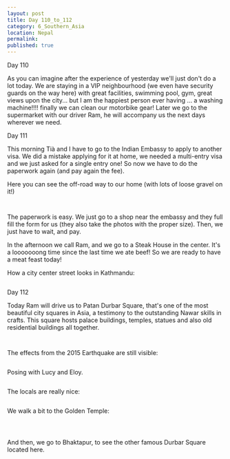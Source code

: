 ```yaml
---
layout: post
title: Day 110_to_112
category: 6_Southern_Asia
location: Nepal
permalink: 
published: true
---
```


Day 110

As you can imagine after the experience of yesterday we'll just don't do a lot today. We are staying in a VIP neighbourhood (we even have security guards on the way here) with great facilities, swimming pool, gym, great views upon the city... but I am the happiest person ever having ... a washing machine!!!! finally we can clean our motorbike gear! Later we go to the supermarket with our driver Ram, he will accompany us the next days wherever we need.

Day 111

This morning Tià and I have to go to the Indian Embassy to apply to another visa. We did a mistake applying for it at home, we needed a multi-entry visa and we just asked for a single entry one! So now we have to do the paperwork again (and pay again the fee).

Here you can see the off-road way to our home (with lots of loose gravel on it!)

<p><a
href="https://lh3.googleusercontent.com/NzfYoWNaRoICuIh_SaC-JQDc13leZ1eTjnYYeysxEif_v2EhckVgVh5I6aqDYfmcsVD45V-YkCD7SigGRjSoKvJcuCqaZ-DzZQo1x0JafNByog1K2eOjHRY0bALLz2uDEErUaDtWGGodYa-qqryVXE0ENHm_oZxnkADdmc9oLCtbAeaHLovd_MLrSgHDLpofH05MGHHbigOFVA6TZm1LGL46p7GgzQGPA6dqOV7KqXQG--Dvp_kAiBtc1hbTkEvOhV3Otd_8ZN4ct0pT8qH6-C8s4Ohr4-l1-LZhEEUDXHdmmNZ0g0zpIR0sCOR9b-0F7JGj4M2i1tvTtzMkYhIoSqOi7Iwf0AE8oBg-wd7iwJFz_KEwkQSdnAqh-kZyJwipnv_S1kxIBOeOPZdPvxTZm-0mkri7_UL4KT60JCpjEOFcFAf2YE4qdEaHL4mhnUZ9uN4cRuh6wieSJBn_i8EFJkvtJ4vHLzNcAwOggm9phqD4olByWn7S5pyrr1OK7pwt0b31Zg5KJsGqDDXhuZ0syXwkuVM7RbyWsASXjEFbOM-ghLY8eqLJIPC7gAA6yjPDjS3jhQsv3up0XQsEBSlnjJHh9o42CxDHlZRdEUiH7_veMDxOI8gV8ZBXD2s5EY7Ixv0DenWkNEEyYbV_PikvfqtfMzuPRnfaNJ0ovqMqWmlziV0JfLTsOksC3w=w836-h627-no"><img 
src="https://lh3.googleusercontent.com/NzfYoWNaRoICuIh_SaC-JQDc13leZ1eTjnYYeysxEif_v2EhckVgVh5I6aqDYfmcsVD45V-YkCD7SigGRjSoKvJcuCqaZ-DzZQo1x0JafNByog1K2eOjHRY0bALLz2uDEErUaDtWGGodYa-qqryVXE0ENHm_oZxnkADdmc9oLCtbAeaHLovd_MLrSgHDLpofH05MGHHbigOFVA6TZm1LGL46p7GgzQGPA6dqOV7KqXQG--Dvp_kAiBtc1hbTkEvOhV3Otd_8ZN4ct0pT8qH6-C8s4Ohr4-l1-LZhEEUDXHdmmNZ0g0zpIR0sCOR9b-0F7JGj4M2i1tvTtzMkYhIoSqOi7Iwf0AE8oBg-wd7iwJFz_KEwkQSdnAqh-kZyJwipnv_S1kxIBOeOPZdPvxTZm-0mkri7_UL4KT60JCpjEOFcFAf2YE4qdEaHL4mhnUZ9uN4cRuh6wieSJBn_i8EFJkvtJ4vHLzNcAwOggm9phqD4olByWn7S5pyrr1OK7pwt0b31Zg5KJsGqDDXhuZ0syXwkuVM7RbyWsASXjEFbOM-ghLY8eqLJIPC7gAA6yjPDjS3jhQsv3up0XQsEBSlnjJHh9o42CxDHlZRdEUiH7_veMDxOI8gV8ZBXD2s5EY7Ixv0DenWkNEEyYbV_PikvfqtfMzuPRnfaNJ0ovqMqWmlziV0JfLTsOksC3w=w836-h627-no" class="oversize" alt=""></a></p>

<p><a
href="https://lh3.googleusercontent.com/sq2uXKcmux9JK-uaA2bGrrdHW4d0sVGk3Vm-Xsl3BUPUvs5mm3KWWIkrHqWL2IolpL5cYp1PBfUs56lXMf8LKYuptzkBS0-piAb9Po_a3GucB-sdbUGU2MXJeaCPDIm7bs-NvsjWZpgjTuZks2wwMi7vN5jvSgf63EM-SqR51mUa02yMVP5TWCCbQzTINHc0gTcNqV62Tm93KpSCa5nVCehUTyNKtmTQAYQIDtzjpV714iTU7V34zXJ1rXMboy168wfNY8IY8vK2ZvXStiqaHeHLoPPueYFJZka79UF40rrd2O0JvTKQj8sBJ5uGxdAkweCnjkV0bIE0xUvaGCwDN34Fbp_fVYaTDGYKMsdJCPieS9mayhca56d2zCsJKRXiIb6Q6wIsbrf1isCObSwV4eBmyTYMLPO2Q3VZnI0UCGuFVw1tRt1xTvw_R0fbR9f8jVvwgkBoqsBpkZT-ESCjpQRFsBZ_n_HfUPXu48tZxYFDH6dRUa4hEeN95lZnY_e62aH6gz2a60DHEdoj09KLTY3W8RWHP2Cw-GhAXcGBYFDz8Uyo81BDolmkTywTay-MlaGxWdU52acFj2-Bm9VolgkSecrp25Ec7aaLqxyGXTw3WiRTX4BOe0nyelISzn2k66PoQWccSXepeRpVmjRLG7eMv4BMzr6gEOXNWf0E3RAAd3F9W9J9ktpSeA=w836-h627-no"><img 
src="https://lh3.googleusercontent.com/sq2uXKcmux9JK-uaA2bGrrdHW4d0sVGk3Vm-Xsl3BUPUvs5mm3KWWIkrHqWL2IolpL5cYp1PBfUs56lXMf8LKYuptzkBS0-piAb9Po_a3GucB-sdbUGU2MXJeaCPDIm7bs-NvsjWZpgjTuZks2wwMi7vN5jvSgf63EM-SqR51mUa02yMVP5TWCCbQzTINHc0gTcNqV62Tm93KpSCa5nVCehUTyNKtmTQAYQIDtzjpV714iTU7V34zXJ1rXMboy168wfNY8IY8vK2ZvXStiqaHeHLoPPueYFJZka79UF40rrd2O0JvTKQj8sBJ5uGxdAkweCnjkV0bIE0xUvaGCwDN34Fbp_fVYaTDGYKMsdJCPieS9mayhca56d2zCsJKRXiIb6Q6wIsbrf1isCObSwV4eBmyTYMLPO2Q3VZnI0UCGuFVw1tRt1xTvw_R0fbR9f8jVvwgkBoqsBpkZT-ESCjpQRFsBZ_n_HfUPXu48tZxYFDH6dRUa4hEeN95lZnY_e62aH6gz2a60DHEdoj09KLTY3W8RWHP2Cw-GhAXcGBYFDz8Uyo81BDolmkTywTay-MlaGxWdU52acFj2-Bm9VolgkSecrp25Ec7aaLqxyGXTw3WiRTX4BOe0nyelISzn2k66PoQWccSXepeRpVmjRLG7eMv4BMzr6gEOXNWf0E3RAAd3F9W9J9ktpSeA=w836-h627-no" class="oversize" alt=""></a></p>

The paperwork is easy. We just go to a shop near the embassy and they full fill the form for us (they also take the photos with the proper size). Then, we just have to wait, and pay.

In the afternoon we call Ram, and we go to a Steak House in the center. It's a looooooong time since the last time we ate beef! So we are ready to have a meat feast today!

How a city center street looks in Kathmandu:

<p><a
href="https://lh3.googleusercontent.com/01cjq0JoW3DLpkh2NxK3QTV9n4qpyW1qUHECfC1U7E0bAVmhvsQhbNmJXnXIX4-zPU6sDe74__RewcU4w4UaPbmDWLNyN5QxHflG_3RUNSmcQIHl5rj5M6fBiZrZb9JPBRGhB_MJ8SE52URe_RhDx2EOckZbcoASuufclPh0y5xHPe-uur4rg6Cdm3khAOE_z-QwfIY31xjTPH9G12HLO3xuipCLsd609Bsw6tJGYpBBsgJsAoYC274wuEHSEG5iDTcovhR5oPhI-5gB1img1JsGOsomhS3VhjeJXMwnYOI4Yy3eriTvGXwQWHeinMkl7-lu9e6gp2lCzXu8AkHK1XiOYsnJlLqQvJCoEz6CO_oJ4UYTJNtjEvtQr9I5napioYs8wdERb57xDTC1uCCEZWmIH8abfrjsFMoXVupZGizPF7zxgAiPFIvyDn_ZGgC5P2h55lTScLVuzReCfiyDPMGrVWXK1LGmVzurE9-cpEqBa8gZh_jzn3Z1jDCQtlc9GCCBkkEhTV2aWDyxx-wMMDGUxOh-jSGer-n9tCrr5CiOrmhuov_990TKWmy0JifQoycU1qZtPeB3UJy5YEQn5RjQHBTOKuEhI9BDtMUEpAv5GZAiUxaaMGuwrTtvdZZLNiPerSK_5wiLP3rfQ5x5QbRPCsC-8izWs8LtjqQIxnHFuSlkS5KuInBY2g=w836-h627-no"><img 
src="https://lh3.googleusercontent.com/01cjq0JoW3DLpkh2NxK3QTV9n4qpyW1qUHECfC1U7E0bAVmhvsQhbNmJXnXIX4-zPU6sDe74__RewcU4w4UaPbmDWLNyN5QxHflG_3RUNSmcQIHl5rj5M6fBiZrZb9JPBRGhB_MJ8SE52URe_RhDx2EOckZbcoASuufclPh0y5xHPe-uur4rg6Cdm3khAOE_z-QwfIY31xjTPH9G12HLO3xuipCLsd609Bsw6tJGYpBBsgJsAoYC274wuEHSEG5iDTcovhR5oPhI-5gB1img1JsGOsomhS3VhjeJXMwnYOI4Yy3eriTvGXwQWHeinMkl7-lu9e6gp2lCzXu8AkHK1XiOYsnJlLqQvJCoEz6CO_oJ4UYTJNtjEvtQr9I5napioYs8wdERb57xDTC1uCCEZWmIH8abfrjsFMoXVupZGizPF7zxgAiPFIvyDn_ZGgC5P2h55lTScLVuzReCfiyDPMGrVWXK1LGmVzurE9-cpEqBa8gZh_jzn3Z1jDCQtlc9GCCBkkEhTV2aWDyxx-wMMDGUxOh-jSGer-n9tCrr5CiOrmhuov_990TKWmy0JifQoycU1qZtPeB3UJy5YEQn5RjQHBTOKuEhI9BDtMUEpAv5GZAiUxaaMGuwrTtvdZZLNiPerSK_5wiLP3rfQ5x5QbRPCsC-8izWs8LtjqQIxnHFuSlkS5KuInBY2g=w836-h627-no" class="oversize" alt=""></a></p>

Day 112

Today Ram will drive us to Patan Durbar Square, that's one of the most beautiful city squares in Asia, a testimony to the outstanding Nawar skills in crafts. This square hosts palace buildings, temples, statues and also old residential buildings all together.

<p><a
href="https://lh3.googleusercontent.com/kPttjFe4ru1pehVVu1D6prgSLjwID0MH7qLauanuXgVbafGwlGRWObr4isdU6ZV9SB1pv0Bi0_q_IRfjdEtDRQfOfsRTf0rPV3mPXKsWg3bReuzVwsbXTdC50eFWBXNKv3lJ-s4UkTJnB2Bk2p8zC-R8Dc0zDekFc1eQPHiDaWm34I8samWf9vmFlUrFtBci_hBTJAGLLnSwPJ-JKt97aYJ2LFSu4Q-KVCi173xoQgkveGeu7K5A1e4XXcqEpzOTqcyijT97uFMW4aZeRsY0ewCgZJirIQNx1njz4zd8nNH8VF9XZ60YCXyMV3m_W5Ko0oAPc2bv6F2nNUeKYbdQ48hq55ZTLCuP6RpvTgbCz_qFeQIPVsLzSODIOrlmWBhiKGYyvC18RIwvGi14oRKFN5aHpFo1lFz22Qo5-vQZgMVTUJZ2aVQg1FFqAeX26yfhXEehB5hcovJHyK2aMWyHCO1l4eI0pNhfbs_V4uq0D3Yds0dySsDDKFe8FImSRqD3FJBwHb_lWTJZaVdBmT4iKlWUnJMzMRhn-rGPJBzzqIPF1SXwDTYv-H47RsTrpVDIMX3EW4cj3_Dxsvy-Lzkl2d7VjismnkkwTXQ5WsRXE9gwioO4sy0_8PAzj7LiLLWF-VJHIlcMyerzIT42RjaRwWZxG0GiRVU5SC9RHCB_sgQ2FUpRD39GQDEmSQ=w836-h627-no"><img 
src="https://lh3.googleusercontent.com/kPttjFe4ru1pehVVu1D6prgSLjwID0MH7qLauanuXgVbafGwlGRWObr4isdU6ZV9SB1pv0Bi0_q_IRfjdEtDRQfOfsRTf0rPV3mPXKsWg3bReuzVwsbXTdC50eFWBXNKv3lJ-s4UkTJnB2Bk2p8zC-R8Dc0zDekFc1eQPHiDaWm34I8samWf9vmFlUrFtBci_hBTJAGLLnSwPJ-JKt97aYJ2LFSu4Q-KVCi173xoQgkveGeu7K5A1e4XXcqEpzOTqcyijT97uFMW4aZeRsY0ewCgZJirIQNx1njz4zd8nNH8VF9XZ60YCXyMV3m_W5Ko0oAPc2bv6F2nNUeKYbdQ48hq55ZTLCuP6RpvTgbCz_qFeQIPVsLzSODIOrlmWBhiKGYyvC18RIwvGi14oRKFN5aHpFo1lFz22Qo5-vQZgMVTUJZ2aVQg1FFqAeX26yfhXEehB5hcovJHyK2aMWyHCO1l4eI0pNhfbs_V4uq0D3Yds0dySsDDKFe8FImSRqD3FJBwHb_lWTJZaVdBmT4iKlWUnJMzMRhn-rGPJBzzqIPF1SXwDTYv-H47RsTrpVDIMX3EW4cj3_Dxsvy-Lzkl2d7VjismnkkwTXQ5WsRXE9gwioO4sy0_8PAzj7LiLLWF-VJHIlcMyerzIT42RjaRwWZxG0GiRVU5SC9RHCB_sgQ2FUpRD39GQDEmSQ=w836-h627-no" class="oversize" alt=""></a></p>

<p><a
href="https://lh3.googleusercontent.com/tyPOVbAKY9IRkYYSRYHu72ld1EaGOGAIFREUYOqUHdZRPedjs1br0IbxIDG2sjIyDaq9oh3glm1U2w3GLytiyD6MqoCrfuPYenYoC_CTbXmrSng1ES7nc3unOn6BqNuJeq0qgZE-kv8M27orKf97Qd5UEt5kLZEXrjSJU1DsAPZgS_O3S8e5CzF35ECnZaID2Gs9w1hatsKg-pMgs5eoOt11c2n9OcIIgt2xVaMBO8KNNbPv6-7KvB12VeM4R8anSWs1U7v2L53APSNUFIKZXVDVX12dEIPESOt-AqNzLbQTthkPAKAsi9OTAbhSWhF4f9tkK4eZHnTquw_BiE6YP2T6wqGvjvuJrJzYy5bBbZs7c1l-qgX5pCBCEWKhjK-rMVvY2kiU5Gnz8C1lR9rk0kPVMGynd8WMZBrDyHmqR3iBx3pBQfxRNlXrMvmhon2tncfeK6tnvIyNRcWUUmTC_RHcGlJEKpcXlstz-ErmoJML8ikrTzhl1S17PEURwV6pAETBRiMaS5jSnwW0nHM5MwP9nvc05XAN7Rd9kyzS4LAkIAU2w9uH3gF1Ft21KzCrMh9vacN2qWC9b002ggiLVXuhoGFigvdgOH6YCo2H28k-5bYFjbxW6FkvaRouzLjT1B2TLDY5SFuWUFu955ScZbSl5PtuKKzx9tYe_kBMqurwLVyqob1rFX-d_w=w669-h502-no"><img 
src="https://lh3.googleusercontent.com/tyPOVbAKY9IRkYYSRYHu72ld1EaGOGAIFREUYOqUHdZRPedjs1br0IbxIDG2sjIyDaq9oh3glm1U2w3GLytiyD6MqoCrfuPYenYoC_CTbXmrSng1ES7nc3unOn6BqNuJeq0qgZE-kv8M27orKf97Qd5UEt5kLZEXrjSJU1DsAPZgS_O3S8e5CzF35ECnZaID2Gs9w1hatsKg-pMgs5eoOt11c2n9OcIIgt2xVaMBO8KNNbPv6-7KvB12VeM4R8anSWs1U7v2L53APSNUFIKZXVDVX12dEIPESOt-AqNzLbQTthkPAKAsi9OTAbhSWhF4f9tkK4eZHnTquw_BiE6YP2T6wqGvjvuJrJzYy5bBbZs7c1l-qgX5pCBCEWKhjK-rMVvY2kiU5Gnz8C1lR9rk0kPVMGynd8WMZBrDyHmqR3iBx3pBQfxRNlXrMvmhon2tncfeK6tnvIyNRcWUUmTC_RHcGlJEKpcXlstz-ErmoJML8ikrTzhl1S17PEURwV6pAETBRiMaS5jSnwW0nHM5MwP9nvc05XAN7Rd9kyzS4LAkIAU2w9uH3gF1Ft21KzCrMh9vacN2qWC9b002ggiLVXuhoGFigvdgOH6YCo2H28k-5bYFjbxW6FkvaRouzLjT1B2TLDY5SFuWUFu955ScZbSl5PtuKKzx9tYe_kBMqurwLVyqob1rFX-d_w=w669-h502-no" class="oversize" alt=""></a></p>

The effects from the 2015 Earthquake are still visible:

<p><a
href="https://lh3.googleusercontent.com/S__d4iyjmNSBF9OCMFGnMdW4Rl38Pww4heUYHKnTXXR9i35_0h_-DLja5rBK2UNYntna_geIlRBMyCWU6E6HlpO40xRj20k4BXzTFyRin76x8z8ZdMDIBgSajUGy7sNaumjbaMwsfelb5_6NR7teGwLtwfMIyuGsg3NjSC8yUktHWvmw9p4SlLUS8sqm92rZDlcjXWttCkeebbmbEPHo4Nafe8RTWU07duGmmOUGVly6ZeKGMzYKIpVre2b2yhhgAq8bDiJc2qI4Xl2DYDXltGiFrN6j1ad7ClF-WjOuUKkHE04H75B7EggU8SWeozgQJFDc9r1pp8IeBmtNP5-4_w1b71juUT_giUnXuMMFanZbmtLZ53l--Gttj12KocL57i0LtkGkyljpj5w44L5cWnXAKKsLgfx5xyiEM1esC6Atr9066pysUGMPwN9dCbm51IPIs1bLACuI4Rm4FdMtq2YQ9d__ELFoPqDcVmVK-4HfeHUhs23ZgfZYAjyd0A3uYI-s3zcjDt_7Rhq6yomwihsxqjEf3x60iatxuuAfZmOI4zlwCV4Ft7mM-PYdcv5iliZWDqgWhbS_k0BB1UUSiSyNcNSzAT8KR4udBlHBHJmrJaaAKmtUd0eC0Z8AOPpcruH5A3SHGSalifGNSrE6ldN46dXVrURKvTdFHJIUGPicELoQG_5GBzApFQ=w377-h502-no"><img 
src="https://lh3.googleusercontent.com/S__d4iyjmNSBF9OCMFGnMdW4Rl38Pww4heUYHKnTXXR9i35_0h_-DLja5rBK2UNYntna_geIlRBMyCWU6E6HlpO40xRj20k4BXzTFyRin76x8z8ZdMDIBgSajUGy7sNaumjbaMwsfelb5_6NR7teGwLtwfMIyuGsg3NjSC8yUktHWvmw9p4SlLUS8sqm92rZDlcjXWttCkeebbmbEPHo4Nafe8RTWU07duGmmOUGVly6ZeKGMzYKIpVre2b2yhhgAq8bDiJc2qI4Xl2DYDXltGiFrN6j1ad7ClF-WjOuUKkHE04H75B7EggU8SWeozgQJFDc9r1pp8IeBmtNP5-4_w1b71juUT_giUnXuMMFanZbmtLZ53l--Gttj12KocL57i0LtkGkyljpj5w44L5cWnXAKKsLgfx5xyiEM1esC6Atr9066pysUGMPwN9dCbm51IPIs1bLACuI4Rm4FdMtq2YQ9d__ELFoPqDcVmVK-4HfeHUhs23ZgfZYAjyd0A3uYI-s3zcjDt_7Rhq6yomwihsxqjEf3x60iatxuuAfZmOI4zlwCV4Ft7mM-PYdcv5iliZWDqgWhbS_k0BB1UUSiSyNcNSzAT8KR4udBlHBHJmrJaaAKmtUd0eC0Z8AOPpcruH5A3SHGSalifGNSrE6ldN46dXVrURKvTdFHJIUGPicELoQG_5GBzApFQ=w377-h502-no" class="oversize" alt=""></a></p>

Posing with Lucy and Eloy.

<p><a
href="https://lh3.googleusercontent.com/42ZGCULmTV8Rz0GP5fm3atQ9Dvvixb4tm0zoGIbM-dKlTgRlMqMBDbeoZqfefkzsQSaQuiZKbI5DIf5-Wv4Ox5revQUlMm4-C0KB2_lJGOQAVl1aLW8YegbLlXiBbMqS7KzVLqPHjqA8uwFwIX9Iq3goJXtp--uC8EJZqZ2f321VzkSzfdtyY12KQc_EjI1ocWuGBLn0AvNWE6wtxif1O_FDm1gEPVc6lkDRuj8U7qgvwHs02gT8aRfl3qJMJAetB3PcpDln0oJO4wgy-zUSJvSeNOsdZQ8Xm8LGz8q5zWa0X_j_6GVjcgHMHr90WWkkO9Xg5N3GpnVEwMYKKyCype54M1klallScExlQUUbxFqpfju4QmxFQc1YCmkOwgBLANJTJVIAL5p1tRNBp_dEK19ppR9AWvBFHVmln_LWkBLjNcTCD4esyLECJHM3QjxilVWfyV6lYaeYAHbgKwUFW1TjvCWSaf_pMcIYz3YXwBndiKhAGw8Us4bVgXh6BdVin9_hru6inbV89bVo6EK2mNK-RlyR76xamXmcKWVxhmRK6yDkzSRLD7l7vJPvhv7SfB1XWiAXQa4LHIRKrYummfv_Wuc0zpr_EA4_kv5K_ShjhUfvyNlFQr3H2YRmPPyUkNZjhzwePVZZMFJcoFQgMJz0L9aSQlcfwThgWXqJ49P03hqvyLwmLKSnOw=w836-h627-no"><img 
src="https://lh3.googleusercontent.com/42ZGCULmTV8Rz0GP5fm3atQ9Dvvixb4tm0zoGIbM-dKlTgRlMqMBDbeoZqfefkzsQSaQuiZKbI5DIf5-Wv4Ox5revQUlMm4-C0KB2_lJGOQAVl1aLW8YegbLlXiBbMqS7KzVLqPHjqA8uwFwIX9Iq3goJXtp--uC8EJZqZ2f321VzkSzfdtyY12KQc_EjI1ocWuGBLn0AvNWE6wtxif1O_FDm1gEPVc6lkDRuj8U7qgvwHs02gT8aRfl3qJMJAetB3PcpDln0oJO4wgy-zUSJvSeNOsdZQ8Xm8LGz8q5zWa0X_j_6GVjcgHMHr90WWkkO9Xg5N3GpnVEwMYKKyCype54M1klallScExlQUUbxFqpfju4QmxFQc1YCmkOwgBLANJTJVIAL5p1tRNBp_dEK19ppR9AWvBFHVmln_LWkBLjNcTCD4esyLECJHM3QjxilVWfyV6lYaeYAHbgKwUFW1TjvCWSaf_pMcIYz3YXwBndiKhAGw8Us4bVgXh6BdVin9_hru6inbV89bVo6EK2mNK-RlyR76xamXmcKWVxhmRK6yDkzSRLD7l7vJPvhv7SfB1XWiAXQa4LHIRKrYummfv_Wuc0zpr_EA4_kv5K_ShjhUfvyNlFQr3H2YRmPPyUkNZjhzwePVZZMFJcoFQgMJz0L9aSQlcfwThgWXqJ49P03hqvyLwmLKSnOw=w836-h627-no" class="oversize" alt=""></a></p>

The locals are really nice:

<p><a
href="https://lh3.googleusercontent.com/3V2eg__Qq4qcX6PpC6eGlyTR8kosWTku98ca-qlpX59l7pqzDdoxkD3JTxNojaxKtc3htn_9i7NDR-yNUhKOtSVGWS7SfeUOK6ITuWx0h5hpW00Sm4MTe8HkDPpJ3WbxcvbN2c-Ei4hu-nTFryvcDbwA4G3lRy-Dem_A0Hio34Bgv9xrAaTBJZkYUXExv4ZwlL43_fT9koOUZo86qSnw-XaSH6QbpFWCWAeOUB3p0Yh7gmUfPFV2JrWsCn0IHX-JBr4ubPPmb3Wf8sutkqHhj6tTEQLZsaRkVaBdKlHOqDARtceHczWhKL0Ggz4OJ-vudjwLM329vNBOVih1VX_x26caaG8ulHL3SfrKtfxYFu9ZzQn4rAP0C7LiKrzkH5bvQDCx2oM-Dq5XFNnflI-aLHJc3lVTO3tOT5fKkUvHHgSOefYsV6n1ZzD8HzHgDf99O_Wa2CWRp_Dt3Br_XQnZBYEmvtTjkK3MMduhFtPE1_L6_1FDe7cJQGa9XLviboS1yBWl0CUR4aB1h0C3c0VdC6SPklXxm-1PJCtqtIyGps3sDjLJHiR5qhY8vpyNIdxSNPPL4MeEFvDQrtBp4QyaTo-zYbrBHwvz6gPNboP35_1XziyvGz5MuIrP3tdmep4A9-5lJLfF7AUy0-NZPbrsQvcDFpe6D0qFk2twdJoBKXmRrykBQoq8SfcVtA=w669-h502-no"><img 
src="https://lh3.googleusercontent.com/3V2eg__Qq4qcX6PpC6eGlyTR8kosWTku98ca-qlpX59l7pqzDdoxkD3JTxNojaxKtc3htn_9i7NDR-yNUhKOtSVGWS7SfeUOK6ITuWx0h5hpW00Sm4MTe8HkDPpJ3WbxcvbN2c-Ei4hu-nTFryvcDbwA4G3lRy-Dem_A0Hio34Bgv9xrAaTBJZkYUXExv4ZwlL43_fT9koOUZo86qSnw-XaSH6QbpFWCWAeOUB3p0Yh7gmUfPFV2JrWsCn0IHX-JBr4ubPPmb3Wf8sutkqHhj6tTEQLZsaRkVaBdKlHOqDARtceHczWhKL0Ggz4OJ-vudjwLM329vNBOVih1VX_x26caaG8ulHL3SfrKtfxYFu9ZzQn4rAP0C7LiKrzkH5bvQDCx2oM-Dq5XFNnflI-aLHJc3lVTO3tOT5fKkUvHHgSOefYsV6n1ZzD8HzHgDf99O_Wa2CWRp_Dt3Br_XQnZBYEmvtTjkK3MMduhFtPE1_L6_1FDe7cJQGa9XLviboS1yBWl0CUR4aB1h0C3c0VdC6SPklXxm-1PJCtqtIyGps3sDjLJHiR5qhY8vpyNIdxSNPPL4MeEFvDQrtBp4QyaTo-zYbrBHwvz6gPNboP35_1XziyvGz5MuIrP3tdmep4A9-5lJLfF7AUy0-NZPbrsQvcDFpe6D0qFk2twdJoBKXmRrykBQoq8SfcVtA=w669-h502-no" class="oversize" alt=""></a></p>

We walk a bit to the Golden Temple:

<p><a
href="https://lh3.googleusercontent.com/HoeFKbDdz3Ry_ax78pAN3FbAEoVR8bSpJo7bERx5GwuUuVlceDza5017VgGSxVOLRBlgxkB4M5H1M8OqpIRJEAi4QFNpKXDswyOsoaEVrNPUdJMYQvNo-y3SAFHSso79prC4IiE-NT_AVPV8C1v_y7vvoRqBairT_IOPphPdC3OdBqq9aD2ZUsTWMUxCIwFBOA7aBydsNfuayoJTiUFBv_m4rU4238NVpQL1gx3AmZbg3wU7wONLckCJBjyS4Ow5oXZwp19tN_XDksuDjuFd79keywWGB0zT_I6eUe4OEIsoOf3e94i38etzPPdwIkELaGR1uBjKbFVhX54DOcPN4PN8wpAG_VSGl6b0xhIiqhNfXaUYWBJgYIZ6jEguB_52WDO84B_4m1jqPumyRY5EwFN0V6ime8t70YT6ifwBJC26RqwrC-4uu1-tbR_gIEvrX5xbCr6iOTKC4a70y9-c4rF9KprzAwJkZZ7IVDb-e9hFu-j32gGajqEDAAP31UAV19ZcK_wwL7AL2oKW0B0J3MVw5mcBkPpCnLDWbYDqrHtzkNA8JITZ1pq7jC6Li6Ajah0d371D2W5StedMHFRcbV8sLTBp9KNVeH7XGlc9atcGrG3-dVmLaU7O0MWWk8cdlGuCyAr3ai962KwzJ9gOGA7TFC9o9y94vzAPA9s6vLUZGkPqfHtRNdgEcw=w836-h627-no"><img 
src="https://lh3.googleusercontent.com/HoeFKbDdz3Ry_ax78pAN3FbAEoVR8bSpJo7bERx5GwuUuVlceDza5017VgGSxVOLRBlgxkB4M5H1M8OqpIRJEAi4QFNpKXDswyOsoaEVrNPUdJMYQvNo-y3SAFHSso79prC4IiE-NT_AVPV8C1v_y7vvoRqBairT_IOPphPdC3OdBqq9aD2ZUsTWMUxCIwFBOA7aBydsNfuayoJTiUFBv_m4rU4238NVpQL1gx3AmZbg3wU7wONLckCJBjyS4Ow5oXZwp19tN_XDksuDjuFd79keywWGB0zT_I6eUe4OEIsoOf3e94i38etzPPdwIkELaGR1uBjKbFVhX54DOcPN4PN8wpAG_VSGl6b0xhIiqhNfXaUYWBJgYIZ6jEguB_52WDO84B_4m1jqPumyRY5EwFN0V6ime8t70YT6ifwBJC26RqwrC-4uu1-tbR_gIEvrX5xbCr6iOTKC4a70y9-c4rF9KprzAwJkZZ7IVDb-e9hFu-j32gGajqEDAAP31UAV19ZcK_wwL7AL2oKW0B0J3MVw5mcBkPpCnLDWbYDqrHtzkNA8JITZ1pq7jC6Li6Ajah0d371D2W5StedMHFRcbV8sLTBp9KNVeH7XGlc9atcGrG3-dVmLaU7O0MWWk8cdlGuCyAr3ai962KwzJ9gOGA7TFC9o9y94vzAPA9s6vLUZGkPqfHtRNdgEcw=w836-h627-no" class="oversize" alt=""></a></p>

<p><a
href="https://lh3.googleusercontent.com/n9ma1oukAtprJWosOy3VX-mocl-oEO8z-lbPahatsKp1uC0pPktJy5G57ErD8qs0YyG894zkmXXKhaDccUjlnnCtIvbADpD2_hKcwlGWidQ9EPDVdnTNaUZ5ERn98Nv9BPmooFj9_AtuuqcrHUBhM7xQLBLuyZPj3_MxrIUlR7EVjZJK3HNe8BOc5Z6QU1G1h4MVQkdQBUhDSzUzLyxOTqEg93hYm6jq1n14i8hiCLRvDAQs-LIQnD1k1ZKjVbvMRWuTHGaaz-X-L7Sn5N0XHMN_TJovBD299fF_Zg_C437pAZeCa04-f3LzpI_APfvsKVPiXT2ufzYzx0cqPe_WGFqtdSO4XsnOQWReKQak8mFfxQ8zr7ub9uiwGRNzguLEOxL4ztXICNTfPzVo9k97hgUbEoIXDc6T4mZeGqraCxYxQ-mthHVseat-M1UoqPbUpyqlAO0vEdl3-AT73mO6s8nASqM237mllxFerlUIJhwkA0zL4BvU1h25v4BXiyNMWxuOwfd34lGFNX-6mmnPydOMfmYq4-GnUb48qj5snD2k6nsnvqubYPPbNvrOT9PDbGFWemqKpY8EOiWk0sbTfgCoPk6HsolwbErspxNMVXSBvrppqVYXjr-S82c_vbps77nGNQAc4XCzB5P01Ae0hCUpdRGKyMfAdiYU7CNuVVudlBPn0bPnmrX2wA=w836-h627-no"><img 
src="https://lh3.googleusercontent.com/n9ma1oukAtprJWosOy3VX-mocl-oEO8z-lbPahatsKp1uC0pPktJy5G57ErD8qs0YyG894zkmXXKhaDccUjlnnCtIvbADpD2_hKcwlGWidQ9EPDVdnTNaUZ5ERn98Nv9BPmooFj9_AtuuqcrHUBhM7xQLBLuyZPj3_MxrIUlR7EVjZJK3HNe8BOc5Z6QU1G1h4MVQkdQBUhDSzUzLyxOTqEg93hYm6jq1n14i8hiCLRvDAQs-LIQnD1k1ZKjVbvMRWuTHGaaz-X-L7Sn5N0XHMN_TJovBD299fF_Zg_C437pAZeCa04-f3LzpI_APfvsKVPiXT2ufzYzx0cqPe_WGFqtdSO4XsnOQWReKQak8mFfxQ8zr7ub9uiwGRNzguLEOxL4ztXICNTfPzVo9k97hgUbEoIXDc6T4mZeGqraCxYxQ-mthHVseat-M1UoqPbUpyqlAO0vEdl3-AT73mO6s8nASqM237mllxFerlUIJhwkA0zL4BvU1h25v4BXiyNMWxuOwfd34lGFNX-6mmnPydOMfmYq4-GnUb48qj5snD2k6nsnvqubYPPbNvrOT9PDbGFWemqKpY8EOiWk0sbTfgCoPk6HsolwbErspxNMVXSBvrppqVYXjr-S82c_vbps77nGNQAc4XCzB5P01Ae0hCUpdRGKyMfAdiYU7CNuVVudlBPn0bPnmrX2wA=w836-h627-no" class="oversize" alt=""></a></p>

<p><a
href="https://lh3.googleusercontent.com/eWApZRIpNJX3vDRpNW08aAVjUTbw28DOqXYM-ryPKvT7vabMp67gu39wGAlXtVyWhfs0T1_nYI1dmUDiQKOCQbeD9-LFbO688bGXDVQzDGiMSR0aMcJ3SBVRS5s1Zh7Ap25CHY2h5RO2d_eNhNKAWinHc9ouMT9z2d937VCzf-1sCqjuz-jTKxjAQ-jS2LM2lfj8OSm9Yg7H0A1OWUhDU0ubxklQLg-aouacmK5ImpZFTCA3n-z-JvKF5kzBJA3pwNbkIQ4NseGzGQlIJzXUXpP9Dg86qjAT9ugaUxYRU3ed-3WT9HhRI1QM8LVWClVi2rqzEcZ78cdL45EXQrUahFyRSuLUl-42QeKn0C0jOLhatADTprzGre2P5knF6JWwLWysZP5tYitKQrYRp2abR-QfvfdvkanDB7VjZnANUEARf2wbYzKwpuApOt1DrqsWgA4Nv9qAk7ejnLGPeAcsWaWHtoWo_zL3KnE2VeDsZ2I8K5403DdbO15PieSSPjVMNmWrf-DuByc9vrtZVXYnlJFYKZpaQvv6wF55S9kp2aknB1BUa2r_RnzUwVp2K_6IETLA1kZypj45qn2i-ckWgGQpeTPvwelHEW3mi_WcvkL3UsH1xRh7DKhClZX9yXL5mX4RUpTfmRBeZ1coi8XJ3N5OcuElleupOujmgW8CBovM4ukZQBdyy-Fr5Q=w377-h502-no"><img 
src="https://lh3.googleusercontent.com/eWApZRIpNJX3vDRpNW08aAVjUTbw28DOqXYM-ryPKvT7vabMp67gu39wGAlXtVyWhfs0T1_nYI1dmUDiQKOCQbeD9-LFbO688bGXDVQzDGiMSR0aMcJ3SBVRS5s1Zh7Ap25CHY2h5RO2d_eNhNKAWinHc9ouMT9z2d937VCzf-1sCqjuz-jTKxjAQ-jS2LM2lfj8OSm9Yg7H0A1OWUhDU0ubxklQLg-aouacmK5ImpZFTCA3n-z-JvKF5kzBJA3pwNbkIQ4NseGzGQlIJzXUXpP9Dg86qjAT9ugaUxYRU3ed-3WT9HhRI1QM8LVWClVi2rqzEcZ78cdL45EXQrUahFyRSuLUl-42QeKn0C0jOLhatADTprzGre2P5knF6JWwLWysZP5tYitKQrYRp2abR-QfvfdvkanDB7VjZnANUEARf2wbYzKwpuApOt1DrqsWgA4Nv9qAk7ejnLGPeAcsWaWHtoWo_zL3KnE2VeDsZ2I8K5403DdbO15PieSSPjVMNmWrf-DuByc9vrtZVXYnlJFYKZpaQvv6wF55S9kp2aknB1BUa2r_RnzUwVp2K_6IETLA1kZypj45qn2i-ckWgGQpeTPvwelHEW3mi_WcvkL3UsH1xRh7DKhClZX9yXL5mX4RUpTfmRBeZ1coi8XJ3N5OcuElleupOujmgW8CBovM4ukZQBdyy-Fr5Q=w377-h502-no" class="oversize" alt=""></a></p>

And then, we go to Bhaktapur, to see the other famous Durbar Square located here.

<p><a
href="https://lh3.googleusercontent.com/wZriF-AQJ09EN5syqhE0Gizi19Ep_vCsyoBx-jL6JE_QfHirUwWFZc3urF4p0ZGB5cD4lVT1EaKNebEg1foPII33sE0LpIkPl5VzpmcxSPbdChCM_RDUOzcLm9n_lx4jzhE1sXz47pAVtpcvQC6G0mQFfOTDU0ICRlbW-xKKH-e7JuZLD_r-r1AJy52dYJ3GolCQdXow1Z1F0BR28SFswmhcJgHs3NYEbZwp8mBfTA0N-tXX2rGpG7zHevVbcskmM6Tm6KQydvSTnVnbDXbSWD1GsZb4HWzpvlRm7V2z30cSAxi9pqEo9Ykaab1vNp0_aFlho3Y2SEyZ5ih7Ub195L_T3IOqQl3Yleqx0sIhaVLrfhu3aZtCNRm4ptEyB1jKdX76SzlqJh235gIfUowYTpFOeCFl_Ng8HX5aLaaSJVcqK4oQsXFeaI4A16Ol_N7cevDSpG33WWNUUzi_wke_qZ51dEaVv2UU51o5-ad4sQmr7YUK1McXd62zwa2BiVh3h5lCVD5Sdj8VginBIfQCekMyMYLsHJhNtRYIsUh11UWbn9Zam_P4dn_MrOmfuLcEjjFOGMqC5EBWFcYgOfAB4NzT_UWZ4TRhxAo9r1JQivm_RRdfj4NYWD09Cd_zei-ASM6TSKW7EJ18ubJQTAqYekG0gOx86BzIO1cS4TshEioksmhKuSGtzZ_YGA=w836-h627-no"><img 
src="https://lh3.googleusercontent.com/wZriF-AQJ09EN5syqhE0Gizi19Ep_vCsyoBx-jL6JE_QfHirUwWFZc3urF4p0ZGB5cD4lVT1EaKNebEg1foPII33sE0LpIkPl5VzpmcxSPbdChCM_RDUOzcLm9n_lx4jzhE1sXz47pAVtpcvQC6G0mQFfOTDU0ICRlbW-xKKH-e7JuZLD_r-r1AJy52dYJ3GolCQdXow1Z1F0BR28SFswmhcJgHs3NYEbZwp8mBfTA0N-tXX2rGpG7zHevVbcskmM6Tm6KQydvSTnVnbDXbSWD1GsZb4HWzpvlRm7V2z30cSAxi9pqEo9Ykaab1vNp0_aFlho3Y2SEyZ5ih7Ub195L_T3IOqQl3Yleqx0sIhaVLrfhu3aZtCNRm4ptEyB1jKdX76SzlqJh235gIfUowYTpFOeCFl_Ng8HX5aLaaSJVcqK4oQsXFeaI4A16Ol_N7cevDSpG33WWNUUzi_wke_qZ51dEaVv2UU51o5-ad4sQmr7YUK1McXd62zwa2BiVh3h5lCVD5Sdj8VginBIfQCekMyMYLsHJhNtRYIsUh11UWbn9Zam_P4dn_MrOmfuLcEjjFOGMqC5EBWFcYgOfAB4NzT_UWZ4TRhxAo9r1JQivm_RRdfj4NYWD09Cd_zei-ASM6TSKW7EJ18ubJQTAqYekG0gOx86BzIO1cS4TshEioksmhKuSGtzZ_YGA=w836-h627-no" class="oversize" alt=""></a></p>

<p><a
href="https://lh3.googleusercontent.com/_VZYGclqBW7aaWjzYZSuoZsPSGTXhZyFQjLBUZJKGCZBSvCHRF_uWwJNglW7ULWpc9NGxu5EFTzUUCHyb_BOxpgqRM2a5zvN0O7B5oCFUz7OonbFVWRmzzed5jlHSf7oNvrFJWKAncYba7qt1XqvsToHZrvJxkGj5bFyNMxZWM0n7DqH1J-I2FoJLTRaqHWe36OsAeVhUz7dm3fDwEgvFuizD3L9GRsFdRxfGgr8y1cazZE6vIsV2CWq0Joyg7JPkVBH5uNBT_2WmuQiSjfLQ-63gxQCWVavOP4HLdbj0JhzsWkIXsnZMv_Sc061zMEPRMJMB5LvrWNk0UhRpeddSesYUgmrcELY46Llf49q85h7eah758r0KYHzwbbgf_vjtdhamRjZfi5lJj8a4lqOWWTu0I2DsciTF0pMt1rUqgWd-yKWoJikwlXNOo5OQRJSLn6tT1woVOGUZSxApDMUOv1XQ5wvqj1tfv_T35CtfTMyb9UzO7bsxHV8Cl8anmkPtDhfDO5vBUyW_3p3qjU6q4jkXPdDpLYExY3wyCYRGrtF8ed3gD-1P8xdzXwVCxnUC_UozrxkIDam6Czuyg-i6Qa_TB1JQP53HCPkI13L87t51_Nn4vFEUCfFlCrMW64kS7Tflw5f8iBGGrRxwWZRaGph3StN8WQxuFhaoW6ZnPTiqvtcnK8j1JpoPQ=w836-h627-no"><img 
src="https://lh3.googleusercontent.com/_VZYGclqBW7aaWjzYZSuoZsPSGTXhZyFQjLBUZJKGCZBSvCHRF_uWwJNglW7ULWpc9NGxu5EFTzUUCHyb_BOxpgqRM2a5zvN0O7B5oCFUz7OonbFVWRmzzed5jlHSf7oNvrFJWKAncYba7qt1XqvsToHZrvJxkGj5bFyNMxZWM0n7DqH1J-I2FoJLTRaqHWe36OsAeVhUz7dm3fDwEgvFuizD3L9GRsFdRxfGgr8y1cazZE6vIsV2CWq0Joyg7JPkVBH5uNBT_2WmuQiSjfLQ-63gxQCWVavOP4HLdbj0JhzsWkIXsnZMv_Sc061zMEPRMJMB5LvrWNk0UhRpeddSesYUgmrcELY46Llf49q85h7eah758r0KYHzwbbgf_vjtdhamRjZfi5lJj8a4lqOWWTu0I2DsciTF0pMt1rUqgWd-yKWoJikwlXNOo5OQRJSLn6tT1woVOGUZSxApDMUOv1XQ5wvqj1tfv_T35CtfTMyb9UzO7bsxHV8Cl8anmkPtDhfDO5vBUyW_3p3qjU6q4jkXPdDpLYExY3wyCYRGrtF8ed3gD-1P8xdzXwVCxnUC_UozrxkIDam6Czuyg-i6Qa_TB1JQP53HCPkI13L87t51_Nn4vFEUCfFlCrMW64kS7Tflw5f8iBGGrRxwWZRaGph3StN8WQxuFhaoW6ZnPTiqvtcnK8j1JpoPQ=w836-h627-no" class="oversize" alt=""></a></p>

<p><a
href="https://lh3.googleusercontent.com/zYzQWptPb4dm_JWg6xrfeodhRslo_1gJLvoYz52SVHXNW3Fu8pnSi5b3v7sVTn85ZTecmLQnpfK1mN6jc007azeDrHse36rrDLT9YLJjsbbdhN-h4kWpbZiaSC3dfYFZMz7QpoXy4lqPoipizyPRaayB-5CO2-H6OYZle5so5iZWV1KJ_mavuY5cw_NdsKmmbYqlOWBjE50cTObXR1Ln5HNX16GGxBTf3JrXb14hIikKsMi_rQ-k38y0Ibf3Rs8Eun4a5AK266PKYAodYy4TNwr1JUdLynf6thZ0HaX8Pec77R-aEtHrVj_eut1HJhUXX86q4hcuY618yIO1nRhjfB7wVYWK9j0nWQHlrs9LzuoqCpOJ4iXvnS0qXuKGvfHhBCalQJ8FVyTWjG03lPJyosYAty_5mElU8Ip6XsFZDPvhyNU2yi33WMZhJUlbCQZAMjQMgcNj7qD93Pn3pPKTqKtBajVz6lF8KzrwsP4ylJLE3y7TWYrKssASLmybfZ_Q1tWCWJ8K56cEpyWBF8hRzTVRwdtfj6QlVXWK7UWMA6u0ICvcw88U2XFgPwRNrW-_7rJ6Utv9bxiZquKKhbl1uQaaVMwLy4kniYO_jy7MYVgTU53On8hCjKsCNYOmHpGJItGSxc19bSxeqEu0AX825rSQ3l1t6Y8si1q3EEg1xMR4vALD10ur0V1ovg=w836-h627-no"><img 
src="https://lh3.googleusercontent.com/zYzQWptPb4dm_JWg6xrfeodhRslo_1gJLvoYz52SVHXNW3Fu8pnSi5b3v7sVTn85ZTecmLQnpfK1mN6jc007azeDrHse36rrDLT9YLJjsbbdhN-h4kWpbZiaSC3dfYFZMz7QpoXy4lqPoipizyPRaayB-5CO2-H6OYZle5so5iZWV1KJ_mavuY5cw_NdsKmmbYqlOWBjE50cTObXR1Ln5HNX16GGxBTf3JrXb14hIikKsMi_rQ-k38y0Ibf3Rs8Eun4a5AK266PKYAodYy4TNwr1JUdLynf6thZ0HaX8Pec77R-aEtHrVj_eut1HJhUXX86q4hcuY618yIO1nRhjfB7wVYWK9j0nWQHlrs9LzuoqCpOJ4iXvnS0qXuKGvfHhBCalQJ8FVyTWjG03lPJyosYAty_5mElU8Ip6XsFZDPvhyNU2yi33WMZhJUlbCQZAMjQMgcNj7qD93Pn3pPKTqKtBajVz6lF8KzrwsP4ylJLE3y7TWYrKssASLmybfZ_Q1tWCWJ8K56cEpyWBF8hRzTVRwdtfj6QlVXWK7UWMA6u0ICvcw88U2XFgPwRNrW-_7rJ6Utv9bxiZquKKhbl1uQaaVMwLy4kniYO_jy7MYVgTU53On8hCjKsCNYOmHpGJItGSxc19bSxeqEu0AX825rSQ3l1t6Y8si1q3EEg1xMR4vALD10ur0V1ovg=w836-h627-no" class="oversize" alt=""></a></p>

<p><a
href="https://lh3.googleusercontent.com/KDFsMhOUqekYa2pFBkPSHFG-ZvJT7qRfTxn6PhYsTNu9N-cU6RrAnn79liOCjXzTVkKIw_2vn4WVb1OCmyHOMNcV0gwW5FzqgNg9Z6h1prRE7zQbJvy6vRDlV2jNtc59t9Jsb95aYOI3hdYkD1MGJnnBNXYJdhvAxPmtWMeqfneWdwj0UgDdHo0SXdWEM5slDxAKI6tIWimRq1eKqipnPPdpnRWfVnzR1rGLlZpSuBHUYFVY_Awr2lcDtuO6keaiqA5XujsT5QxgEKt-3nvKGFOp5f3kF9JlqA26Pf---6S6FpiBMvEuxLsLQQb-qWm1ra0TfjEE5anfTPvEyAIU_ilGipLMl-jPxC0LhGe0MwU35xF914bKOQXi4ZNOfm0bbIgFaktFwR0LctW-rvnkAhG7ZnIs_5cpdt5XUOgSAia9ues7oncG9tUaiA3hI_FiWg2ScUS70hRf7wKZElBNFscyl6ksy36IAWuqWYiLFFtLEV7MgW0Si4vJFTZZtvlBQVgwxpJ4yaCi1KVVRmtEbder9fiVEWDEv_nciDVRGnE06NJOdYp84Alub-LGme0Y3cwTk0tcd2WLLAHTimFlbMTjVj7JtsBOmEPKSa8gH590KyeFG5cjCMUcso3D9jA7_RHHhQgk_oXuoTmP8XdJXMDRMjgiU607vipJE0gw6oCcQB0FSgnszzM4-A=w669-h502-no"><img 
src="https://lh3.googleusercontent.com/KDFsMhOUqekYa2pFBkPSHFG-ZvJT7qRfTxn6PhYsTNu9N-cU6RrAnn79liOCjXzTVkKIw_2vn4WVb1OCmyHOMNcV0gwW5FzqgNg9Z6h1prRE7zQbJvy6vRDlV2jNtc59t9Jsb95aYOI3hdYkD1MGJnnBNXYJdhvAxPmtWMeqfneWdwj0UgDdHo0SXdWEM5slDxAKI6tIWimRq1eKqipnPPdpnRWfVnzR1rGLlZpSuBHUYFVY_Awr2lcDtuO6keaiqA5XujsT5QxgEKt-3nvKGFOp5f3kF9JlqA26Pf---6S6FpiBMvEuxLsLQQb-qWm1ra0TfjEE5anfTPvEyAIU_ilGipLMl-jPxC0LhGe0MwU35xF914bKOQXi4ZNOfm0bbIgFaktFwR0LctW-rvnkAhG7ZnIs_5cpdt5XUOgSAia9ues7oncG9tUaiA3hI_FiWg2ScUS70hRf7wKZElBNFscyl6ksy36IAWuqWYiLFFtLEV7MgW0Si4vJFTZZtvlBQVgwxpJ4yaCi1KVVRmtEbder9fiVEWDEv_nciDVRGnE06NJOdYp84Alub-LGme0Y3cwTk0tcd2WLLAHTimFlbMTjVj7JtsBOmEPKSa8gH590KyeFG5cjCMUcso3D9jA7_RHHhQgk_oXuoTmP8XdJXMDRMjgiU607vipJE0gw6oCcQB0FSgnszzM4-A=w669-h502-no" class="oversize" alt=""></a></p>

